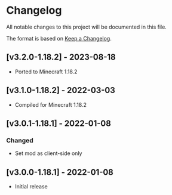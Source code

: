 # Changelog
All notable changes to this project will be documented in this file.

The format is based on [Keep a Changelog].

## [v3.2.0-1.18.2] - 2023-08-18
- Ported to Minecraft 1.18.2

## [v3.1.0-1.18.2] - 2022-03-03
- Compiled for Minecraft 1.18.2

## [v3.0.1-1.18.1] - 2022-01-08
### Changed
- Set mod as client-side only

## [v3.0.0-1.18.1] - 2022-01-08
- Initial release

[Keep a Changelog]: https://keepachangelog.com/en/1.0.0/
